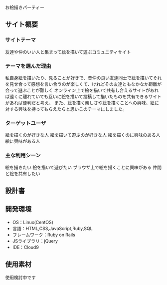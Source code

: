 お絵描きパーティー


## サイト概要
### サイトテーマ
友達や仲のいい人と集まって絵を描いて遊ぶコミュニティサイト

### テーマを選んだ理由
私自身絵を描いたり、見ることが好きで、昔仲の良い友達同士で絵を描いてそれを見せ合って感想を言い合うのが楽しくて、けれどその友達ともなかなか距離が会って遊ぶことが難しく
オンライン上で絵を描いて共有し合えるサイトがあれば遠くに離れていても互いに絵を描いて投稿して描いたものを共有できるサイトがあれば便利だと考え、
また、絵を描く楽しさや絵を描くことへの興味、絵に対する興味を持ってもらえたらと思いこのテーマにしました。

### ターゲットユーザ
絵を描くのが好きな人
絵を描いて遊ぶのが好きな人
絵を描くのに興味のある人
絵に興味がある人

### 主な利用シーン
絵を描きたい
絵を描いて遊びたい
ブラウザ上で絵を描くことに興味がある
仲間と絵を共有したい

## 設計書


## 開発環境
- OS：Linux(CentOS)
- 言語：HTML,CSS,JavaScript,Ruby,SQL
- フレームワーク：Ruby on Rails
- JSライブラリ：jQuery
- IDE：Cloud9

## 使用素材
使用検討中です
